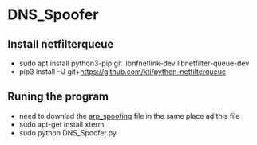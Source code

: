 # DNS_Spoofer

## Install netfilterqueue
* sudo apt install python3-pip git libnfnetlink-dev libnetfilter-queue-dev
* pip3 install -U git+https://github.com/kti/python-netfilterqueue

## Runing the program
* need to downlad the [arp_spoofing](https://github.com/YuvalAsidon/ARP_Spoofing) file in the same place ad this file
* sudo apt-get install xterm
* sudo python DNS_Spoofer.py 
